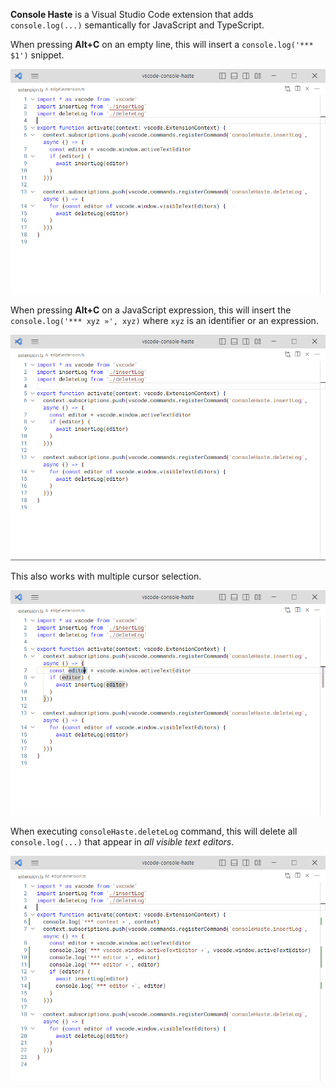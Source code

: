 **Console Haste** is a Visual Studio Code extension that adds `console.log(...)` semantically for JavaScript and TypeScript.

When pressing **Alt+C** on an empty line, this will insert a `console.log('*** $1')` snippet.

![Insert a non-prefilled console.log](docs/insert-empty.gif)

When pressing **Alt+C** on a JavaScript expression, this will insert the `console.log('*** xyz »', xyz)` where `xyz` is an identifier or an expression.

![Insert a single prefilled console.log](docs/insert-single.gif)

This also works with multiple cursor selection.

![Insert a multiple prefilled console.log](docs/insert-multiple.gif)

When executing `consoleHaste.deleteLog` command, this will delete all `console.log(...)` that appear in _all visible text editors_.

![Delete all console.log](docs/delete-all.gif)
